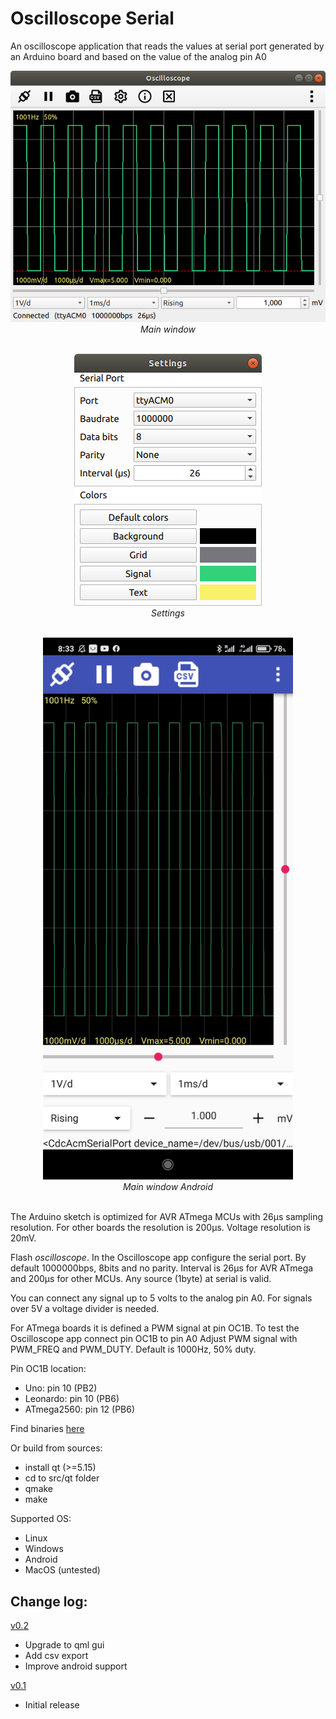 # Oscilloscope Serial

An oscilloscope application that reads the values at serial port generated by an Arduino board and based on the value of the analog pin A0

<p align="center"><img src="./images/img1.png" width="600"><br>
  <i>Main window</i><br><br></p>

<p align="center"><img src="./images/img2.png" width="300"><br>
  <i>Settings</i><br><br></p>

  <p align="center"><img src="./images/img3.jpg" width="400"><br>
  <i>Main window Android</i><br><br></p>

The Arduino sketch is optimized for AVR ATmega MCUs with 26μs sampling resolution. For other boards the resolution is 200μs. Voltage resolution is 20mV.

Flash _oscilloscope_. In the Oscilloscope app configure the serial port. By default 1000000bps, 8bits and no parity. Interval is 26μs for AVR ATmega and 200μs for other MCUs. Any source (1byte) at serial is valid.

You can connect any signal up to 5 volts to the analog pin A0. For signals over 5V a voltage divider is needed.

For ATmega boards it is defined a PWM signal at pin OC1B. To test the Oscilloscope app connect pin OC1B to pin A0
Adjust PWM signal with PWM_FREQ and PWM_DUTY. Default is 1000Hz, 50% duty.

Pin OC1B location:
 - Uno:        pin 10 (PB2)
 - Leonardo:   pin 10 (PB6)
 - ATmega2560: pin 12 (PB6)

Find binaries [here](https://github.com/dgatf/Oscilloscope/releases)

Or build from sources:
- install qt (>=5.15)
- cd to src/qt folder
- qmake
- make

Supported OS:

 - Linux
 - Windows
 - Android
 - MacOS (untested)


## Change log:

[v0.2](https://github.com/dgatf/Oscilloscope/releases/tag/v0.2)
- Upgrade to qml gui
- Add csv export
- Improve android support 

[v0.1](https://github.com/dgatf/Oscilloscope/releases/tag/v0.1)
- Initial release
